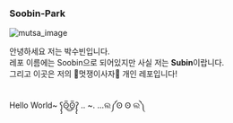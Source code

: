 ### Soobin-Park

![mutsa_image](mutsa_session2.gif) <br>

안녕하세요 저는 박수빈입니다. <br>
레포 이름에는 Soobin으로 되어있지만 사실 저는 **Subin**이랍니다. <br>
그리고 이곳은 저의 🦁멋쟁이사자🦁 개인 레포입니다!

<br>
Hello World~ ʕ̡̢̡ʘ̅͟͜ʘ̲̅ʔ̢̡̢  .. ~. ...ଲ༼Ꙩ Ꙩ ଲ༽
